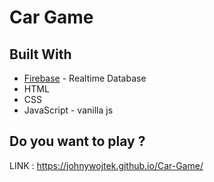 # Car Game

## Built With

* [Firebase](https://firebase.google.com/) - Realtime Database
* HTML
* CSS
* JavaScript - vanilla js

## Do you want to play ?

LINK : https://johnywojtek.github.io/Car-Game/

